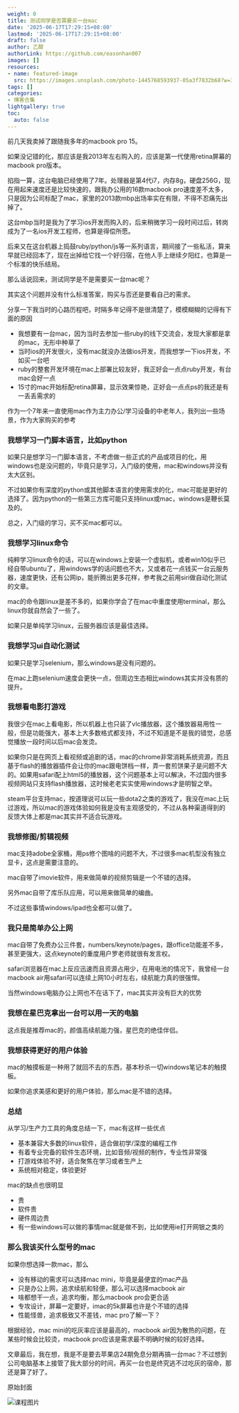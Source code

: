 ```yaml
---
weight: 0
title: 测试同学是否需要买一台mac
date: '2025-06-17T17:29:15+08:00'
lastmod: '2025-06-17T17:29:15+08:00'
draft: false
author: 乙醇
authorLink: https://github.com/easonhan007
images: []
resources:
- name: featured-image
  src: https://images.unsplash.com/photo-1445768593937-05a3f7832b68?w=300
tags: []
categories:
- 博客合集
lightgallery: true
toc:
  auto: false
---
```




前几天我卖掉了跟随我多年的macbook pro 15。

如果没记错的化，那应该是我2013年左右购入的，应该是第一代使用retina屏幕的macbook pro版本。

掐指一算，这台电脑已经使用了7年。处理器是第4代i7，内存8g，硬盘256G，现在用起来速度还是比较快速的，跟我办公用的16款macbook pro速度差不太多，只是因为公司标配了mac，家里的2013款mbp出场率实在有限，不得不忍痛先出掉了。

这台mbp当时是我为了学习ios开发而购入的，后来稍微学习一段时间过后，转岗成为了一名ios开发工程师，也算是得偿所愿。

后来又在这台机器上捣鼓ruby/python/js等一系列语言，期间接了一些私活，算来早就已经回本了，现在出掉给它找一个好归宿，在他人手上继续夕阳红，也算是一个标准的快乐结局。

那么话说回来，测试同学是不是需要买一台mac呢？

其实这个问题并没有什么标准答案，购买与否还是要看自己的需求。

分享一下我当时的心路历程吧，时隔多年记得不是很清楚了，模模糊糊的记得有下面的原因

* 我想要有一台mac，因为当时去参加一些ruby的线下交流会，发现大家都是拿的mac，无形中种草了
* 当时ios的开发很火，没有mac就没办法做ios开发，而我想学一下ios开发，不如买一台吧
* ruby的整套开发环境在mac上部署比较友好，我正好会一点点ruby开发，有台mac会好一点
* 15寸的mac开始标配retina屏幕，显示效果惊艳，正好会一点点ps的我还是有一丢丢需求的

作为一个7年来一直使用mac作为主力办公/学习设备的中老年人，我列出一些场景，作为大家购买的参考

### 我想学习一门脚本语言，比如python

如果只是想学习一门脚本语言，不考虑做一些正式的产品或项目的化，用windows也是没问题的，毕竟只是学习，入门级的使用，mac和windows并没有太大区别。

不过如果你有深度的python或其他脚本语言的使用需求的化，mac可能是更好的选择了。因为python的一些第三方库可能只支持linux或mac，windows是鞭长莫及的。

总之，入门级的学习，买不买mac都可以。

### 我想学习linux命令

纯粹学习linux命令的话，可以在windows上安装一个虚拟机，或者win10似乎已经自带ubuntu了，用windows学的话问题也不大，又或者花一点钱买一台云服务器，速度更快，还有公网ip，能折腾出更多花样，参考我之前用siri做自动化测试的文章。

mac的命令跟linux是差不多的，如果你学会了在mac中重度使用terminal，那么linux你就自然会了一些了。

如果只是单纯学习linux，云服务器应该是最佳选择。

### 我想学习ui自动化测试

如果只是学习selenium，那么windows是没有问题的。

在mac上跑selenium速度会更快一点，但周边生态相比windows其实并没有质的提升。


### 我想看电影打游戏

我很少在mac上看电影，所以机器上也只装了vlc播放器，这个播放器易用性一般，但是功能强大，基本上大多数格式都支持，不过不知道是不是我的错觉，总感觉播放一段时间以后mac会发烫。

如果你只是在网页上看视频或追剧的话，mac的chrome非常消耗系统资源，而且基于flash的播放器插件会让你的mac跟电饼档一样，弄一套煎饼果子是问题不大的。如果用safari配上html5的播放器，这个问题基本上可以解决，不过国内很多视频网站只支持flash播放器，这时候老老实实使用windows才是明智之举。

steam平台支持mac，按道理说可以玩一些dota2之类的游戏了，我没在mac上玩过游戏，所以mac的游戏体验如何我是没有主观感受的，不过从各种渠道得到的反馈大体上都是mac其实并不适合玩游戏。

### 我想修图/剪辑视频

mac支持adobe全家桶，用ps修个图啥的问题不大，不过很多mac机型没有独立显卡，这点是需要注意的。

mac自带了imovie软件，用来做简单的视频剪辑是一个不错的选择。

另外mac自带了库乐队应用，可以用来做简单的编曲。

不过这些事情windows/ipad也全都可以做了。


### 我只是简单办公上网

mac自带了免费办公三件套，numbers/keynote/pages，跟office功能差不多，甚至更强大，这点keynote的重度用户罗老师就很有发言权。

safari浏览器在mac上反应迅速而且资源占用少，在用电池的情况下，我曾经一台macbook air用safari可以连续上网10小时左右，续航能力真的很强悍。

当然windows电脑办公上网也不在话下了，mac其实并没有巨大的优势


### 我想在星巴克拿出一台可以用一天的电脑

这点我是推荐mac的，颜值高续航能力强，星巴克的绝佳伴侣。

### 我想获得更好的用户体验

mac的触摸板是一种用了就回不去的东西，基本秒杀一切windows笔记本的触摸板。

如果你追求美感和更好的用户体验，那么mac是不错的选择。

### 总结

从学习/生产力工具的角度总结一下，mac有这样一些优点

* 基本兼容大多数的linux软件，适合做初学/深度的编程工作
* 有着专业完备的软件生态环境，比如音频/视频的制作，专业性非常强
* 打游戏体验不好，适合聚焦在学习或者生产上
* 系统相对稳定，体验更好

mac的缺点也很明显

* 贵
* 软件贵
* 硬件周边贵
* 有一些windows可以做的事情mac就是做不到，比如使用ie打开网银之类的

### 那么我该买什么型号的mac

如果你想选择一款mac，那么

* 没有移动的需求可以选择mac mini，毕竟是最便宜的mac产品
* 只是办公上网，追求续航和轻便，那么可以选择macbook air
* 啥都想干一点，追求均衡，那么macbook pro会更合适
* 专攻设计，屏幕一定要好，imac的5k屏幕也许是个不错的选择
* 性能怪兽，追求极致又不差钱，mac pro了解一下？

根据经验，mac mini的吃灰率应该是最高的，macbook air因为散热的问题，在某些时候会比较烫，macbook pro应该是需求最不明确时候的较好选择。

文章最后，我在想，我是不是要去苹果店24期免息分期再搞一台mac？不过想到公司电脑基本上接管了我大部分的时间，再买一台也是终究逃不过吃灰的宿命，那还是算了好了。




原始封面

![课程图片](https://images.unsplash.com/photo-1445768593937-05a3f7832b68?w=300)

